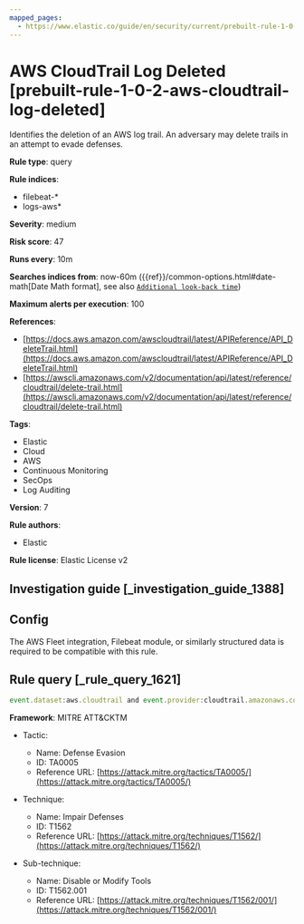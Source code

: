 ```yaml
---
mapped_pages:
  - https://www.elastic.co/guide/en/security/current/prebuilt-rule-1-0-2-aws-cloudtrail-log-deleted.html
---
```


# AWS CloudTrail Log Deleted [prebuilt-rule-1-0-2-aws-cloudtrail-log-deleted]

Identifies the deletion of an AWS log trail. An adversary may delete trails in an attempt to evade defenses.

**Rule type**: query

**Rule indices**:

* filebeat-*
* logs-aws*

**Severity**: medium

**Risk score**: 47

**Runs every**: 10m

**Searches indices from**: now-60m ({{ref}}/common-options.html#date-math[Date Math format], see also [`Additional look-back time`](docs-content://solutions/security/detect-and-alert/create-detection-rule.md#rule-schedule))

**Maximum alerts per execution**: 100

**References**:

* [https://docs.aws.amazon.com/awscloudtrail/latest/APIReference/API_DeleteTrail.html](https://docs.aws.amazon.com/awscloudtrail/latest/APIReference/API_DeleteTrail.html)
* [https://awscli.amazonaws.com/v2/documentation/api/latest/reference/cloudtrail/delete-trail.html](https://awscli.amazonaws.com/v2/documentation/api/latest/reference/cloudtrail/delete-trail.html)

**Tags**:

* Elastic
* Cloud
* AWS
* Continuous Monitoring
* SecOps
* Log Auditing

**Version**: 7

**Rule authors**:

* Elastic

**Rule license**: Elastic License v2

## Investigation guide [_investigation_guide_1388]

## Config

The AWS Fleet integration, Filebeat module, or similarly structured data is required to be compatible with this rule.

## Rule query [_rule_query_1621]

```js
event.dataset:aws.cloudtrail and event.provider:cloudtrail.amazonaws.com and event.action:DeleteTrail and event.outcome:success
```

**Framework**: MITRE ATT&CKTM

* Tactic:

    * Name: Defense Evasion
    * ID: TA0005
    * Reference URL: [https://attack.mitre.org/tactics/TA0005/](https://attack.mitre.org/tactics/TA0005/)

* Technique:

    * Name: Impair Defenses
    * ID: T1562
    * Reference URL: [https://attack.mitre.org/techniques/T1562/](https://attack.mitre.org/techniques/T1562/)

* Sub-technique:

    * Name: Disable or Modify Tools
    * ID: T1562.001
    * Reference URL: [https://attack.mitre.org/techniques/T1562/001/](https://attack.mitre.org/techniques/T1562/001/)



